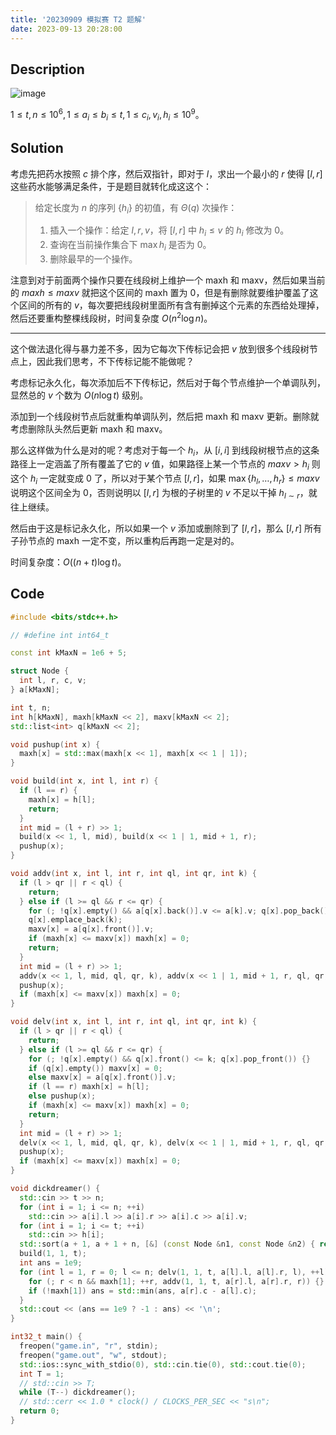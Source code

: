 ```yaml
---
title: '20230909 模拟赛 T2 题解'
date: 2023-09-13 20:28:00
---
```


## Description

![image](https://img2023.cnblogs.com/blog/2268753/202309/2268753-20230913201030446-1357891809.png)

$1\leq t,n\leq 10^6,1\leq a_i\leq b_i\leq t,1\leq c_i,v_i,h_i\leq 10^9$。

## Solution

考虑先把药水按照 $c$ 排个序，然后双指针，即对于 $l$，求出一个最小的 $r$ 使得 $[l,r]$ 这些药水能够满足条件，于是题目就转化成这这个：

> 给定长度为 $n$ 的序列 $\{h_i\}$ 的初值，有 $\Theta(q)$ 次操作：
> 
> 1. 插入一个操作：给定 $l, r, v$，将 $[l, r]$ 中 $h_i \leqslant v$ 的 $h_i$ 修改为 $0$。
> 2. 查询在当前操作集合下 $\max h_i$ 是否为 $0$。
> 3. 删除最早的一个操作。

注意到对于前面两个操作只要在线段树上维护一个 maxh 和 maxv，然后如果当前的 $maxh\leq maxv$ 就把这个区间的 maxh 置为 $0$，但是有删除就要维护覆盖了这个区间的所有的 $v$，每次要把线段树里面所有含有删掉这个元素的东西给处理掉，然后还要重构整棵线段树，时间复杂度 $O(n^2\log n)$。

---

这个做法退化得与暴力差不多，因为它每次下传标记会把 $v$ 放到很多个线段树节点上，因此我们思考，不下传标记能不能做呢？

考虑标记永久化，每次添加后不下传标记，然后对于每个节点维护一个单调队列，显然总的 $v$ 个数为 $O(n\log t)$ 级别。

添加到一个线段树节点后就重构单调队列，然后把 maxh 和 maxv 更新。删除就考虑删除队头然后更新 maxh 和 maxv。

那么这样做为什么是对的呢？考虑对于每一个 $h_i$，从 $[i,i]$ 到线段树根节点的这条路径上一定涵盖了所有覆盖了它的 $v$ 值，如果路径上某一个节点的 $maxv>h_i$ 则这个 $h_i$ 一定就变成 $0$ 了，所以对于某个节点 $[l,r]$，如果 $\max\{h_l,\dots,h_r\}\leq maxv$ 说明这个区间全为 $0$，否则说明以 $[l,r]$ 为根的子树里的 $v$ 不足以干掉 $h_{l\sim r}$，就往上继续。

然后由于这是标记永久化，所以如果一个 $v$ 添加或删除到了 $[l,r]$，那么 $[l,r]$ 所有子孙节点的 maxh 一定不变，所以重构后再跑一定是对的。

时间复杂度：$O\left((n+t)\log t\right)$。

## Code

```cpp
#include <bits/stdc++.h>

// #define int int64_t

const int kMaxN = 1e6 + 5;

struct Node {
  int l, r, c, v;
} a[kMaxN];

int t, n;
int h[kMaxN], maxh[kMaxN << 2], maxv[kMaxN << 2];
std::list<int> q[kMaxN << 2];

void pushup(int x) {
  maxh[x] = std::max(maxh[x << 1], maxh[x << 1 | 1]);
}

void build(int x, int l, int r) {
  if (l == r) {
    maxh[x] = h[l];
    return;
  }
  int mid = (l + r) >> 1;
  build(x << 1, l, mid), build(x << 1 | 1, mid + 1, r);
  pushup(x);
}

void addv(int x, int l, int r, int ql, int qr, int k) {
  if (l > qr || r < ql) {
    return;
  } else if (l >= ql && r <= qr) {
    for (; !q[x].empty() && a[q[x].back()].v <= a[k].v; q[x].pop_back()) {}
    q[x].emplace_back(k);
    maxv[x] = a[q[x].front()].v;
    if (maxh[x] <= maxv[x]) maxh[x] = 0;
    return;
  }
  int mid = (l + r) >> 1;
  addv(x << 1, l, mid, ql, qr, k), addv(x << 1 | 1, mid + 1, r, ql, qr, k);
  pushup(x);
  if (maxh[x] <= maxv[x]) maxh[x] = 0;
} 

void delv(int x, int l, int r, int ql, int qr, int k) {
  if (l > qr || r < ql) {
    return;
  } else if (l >= ql && r <= qr) {
    for (; !q[x].empty() && q[x].front() <= k; q[x].pop_front()) {}
    if (q[x].empty()) maxv[x] = 0;
    else maxv[x] = a[q[x].front()].v;
    if (l == r) maxh[x] = h[l];
    else pushup(x);
    if (maxh[x] <= maxv[x]) maxh[x] = 0;
    return;
  }
  int mid = (l + r) >> 1;
  delv(x << 1, l, mid, ql, qr, k), delv(x << 1 | 1, mid + 1, r, ql, qr, k);
  pushup(x);
  if (maxh[x] <= maxv[x]) maxh[x] = 0;
}

void dickdreamer() {
  std::cin >> t >> n;
  for (int i = 1; i <= n; ++i)
    std::cin >> a[i].l >> a[i].r >> a[i].c >> a[i].v; 
  for (int i = 1; i <= t; ++i)
    std::cin >> h[i];
  std::sort(a + 1, a + 1 + n, [&] (const Node &n1, const Node &n2) { return n1.c < n2.c; });
  build(1, 1, t);
  int ans = 1e9;
  for (int l = 1, r = 0; l <= n; delv(1, 1, t, a[l].l, a[l].r, l), ++l) {
    for (; r < n && maxh[1]; ++r, addv(1, 1, t, a[r].l, a[r].r, r)) {}
    if (!maxh[1]) ans = std::min(ans, a[r].c - a[l].c);
  }
  std::cout << (ans == 1e9 ? -1 : ans) << '\n';
}

int32_t main() {
  freopen("game.in", "r", stdin);
  freopen("game.out", "w", stdout);
  std::ios::sync_with_stdio(0), std::cin.tie(0), std::cout.tie(0);
  int T = 1;
  // std::cin >> T;
  while (T--) dickdreamer();
  // std::cerr << 1.0 * clock() / CLOCKS_PER_SEC << "s\n";
  return 0;
}
```